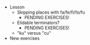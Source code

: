 * Lesson
    * Skipping places with fa/fe/fi/fo/fu
        * PENDING EXERCISES!
    * Elidable terminators?
        * PENDING EXERCISES!
    * "ku" versus "cu"
* New exercises
